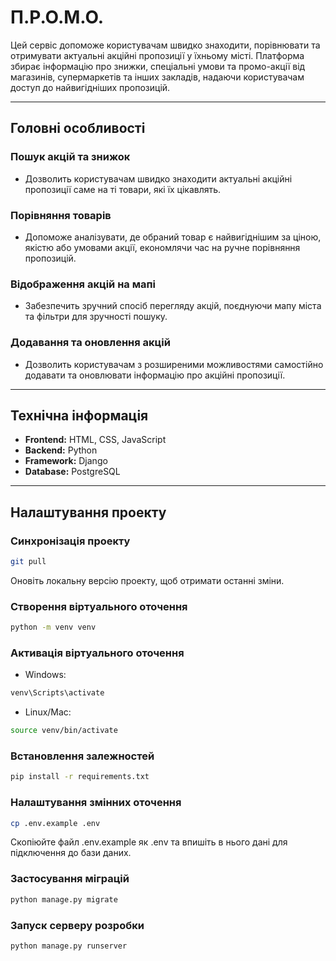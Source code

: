 # П.Р.О.М.О.

Цей сервіс допоможе користувачам швидко знаходити, порівнювати та отримувати актуальні акційні пропозиції у їхньому місті.
Платформа збирає інформацію про знижки, спеціальні умови та промо-акції від магазинів, супермаркетів та інших закладів, надаючи користувачам доступ до найвигідніших пропозицій.

---

## Головні особливості

### **Пошук акцій та знижок**

- Дозволить користувачам швидко знаходити актуальні акційні пропозиції саме на ті товари, які їх цікавлять.

### **Порівняння товарів**

- Допоможе аналізувати, де обраний товар є найвигіднішим за ціною, якістю або умовами акції, економлячи час на ручне порівняння пропозицій.

### **Відображення акцій на мапі**

- Забезпечить зручний спосіб перегляду акцій, поєднуючи мапу міста та фільтри для зручності пошуку.

### **Додавання та оновлення акцій**

- Дозволить користувачам з розширеними можливостями самостійно додавати та оновлювати інформацію про акційні пропозиції.

---

## Технічна інформація

- **Frontend:** HTML, CSS, JavaScript
- **Backend:** Python
- **Framework:** Django
- **Database:** PostgreSQL

---

## Налаштування проекту

### **Синхронізація проекту**

```bash
git pull
```

Оновіть локальну версію проекту, щоб отримати останні зміни.

### **Створення віртуального оточення**

```bash
python -m venv venv
```

### **Активація віртуального оточення**

- Windows:

```bash
venv\Scripts\activate
```

- Linux/Mac:

```bash
source venv/bin/activate
```

### **Встановлення залежностей**

```bash
pip install -r requirements.txt
```

### **Налаштування змінних оточення**

```bash
cp .env.example .env
```

Скопіюйте файл .env.example як .env та впишіть в нього дані для підключення до бази даних.

### **Застосування міграцій**

```bash
python manage.py migrate
```

### **Запуск серверу розробки**

```bash
python manage.py runserver
```

